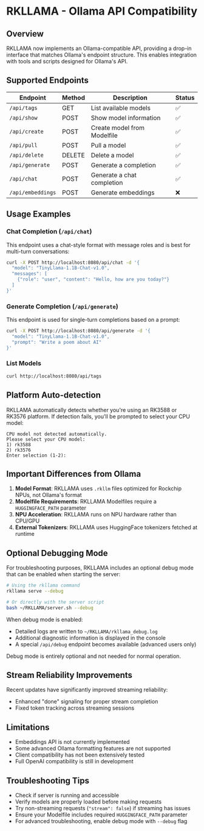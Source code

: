 # RKLLAMA - Ollama API Compatibility

## Overview

RKLLAMA now implements an Ollama-compatible API, providing a drop-in interface that matches Ollama's endpoint structure. This enables integration with tools and scripts designed for Ollama's API.

## Supported Endpoints

| Endpoint | Method | Description | Status |
|----------|--------|-------------|--------|
| `/api/tags` | GET | List available models | ✅ |
| `/api/show` | POST | Show model information | ✅ |
| `/api/create` | POST | Create model from Modelfile | ✅ |
| `/api/pull` | POST | Pull a model | ✅ |
| `/api/delete` | DELETE | Delete a model | ✅ |
| `/api/generate` | POST | Generate a completion | ✅ |
| `/api/chat` | POST | Generate a chat completion | ✅ |
| `/api/embeddings` | POST | Generate embeddings | ❌ |

## Usage Examples

### Chat Completion (`/api/chat`)

This endpoint uses a chat-style format with message roles and is best for multi-turn conversations:

```bash
curl -X POST http://localhost:8080/api/chat -d '{
  "model": "TinyLlama-1.1B-Chat-v1.0",
  "messages": [
    {"role": "user", "content": "Hello, how are you today?"}
  ]
}'
```

### Generate Completion (`/api/generate`)

This endpoint is used for single-turn completions based on a prompt:

```bash
curl -X POST http://localhost:8080/api/generate -d '{
  "model": "TinyLlama-1.1B-Chat-v1.0",
  "prompt": "Write a poem about AI"
}'
```

### List Models

```bash
curl http://localhost:8080/api/tags
```

## Platform Auto-detection

RKLLAMA automatically detects whether you're using an RK3588 or RK3576 platform. If detection fails, you'll be prompted to select your CPU model:

```
CPU model not detected automatically.
Please select your CPU model:
1) rk3588
2) rk3576
Enter selection (1-2):
```

## Important Differences from Ollama

1. **Model Format**: RKLLAMA uses `.rkllm` files optimized for Rockchip NPUs, not Ollama's format
2. **Modelfile Requirements**: RKLLAMA Modelfiles require a `HUGGINGFACE_PATH` parameter
3. **NPU Acceleration**: RKLLAMA runs on NPU hardware rather than CPU/GPU
4. **External Tokenizers**: RKLLAMA uses HuggingFace tokenizers fetched at runtime

## Optional Debugging Mode

For troubleshooting purposes, RKLLAMA includes an optional debug mode that can be enabled when starting the server:

```bash
# Using the rkllama command
rkllama serve --debug

# Or directly with the server script
bash ~/RKLLAMA/server.sh --debug
```

When debug mode is enabled:
- Detailed logs are written to `~/RKLLAMA/rkllama_debug.log`
- Additional diagnostic information is displayed in the console
- A special `/api/debug` endpoint becomes available (advanced users only)

Debug mode is entirely optional and not needed for normal operation.

## Stream Reliability Improvements

Recent updates have significantly improved streaming reliability:
- Enhanced "done" signaling for proper stream completion
- Fixed token tracking across streaming sessions

## Limitations

- Embeddings API is not currently implemented
- Some advanced Ollama formatting features are not supported
- Client compatibility has not been extensively tested
- Full OpenAI compatibility is still in development

## Troubleshooting Tips

- Check if server is running and accessible
- Verify models are properly loaded before making requests
- Try non-streaming requests (`"stream": false`) if streaming has issues
- Ensure your Modelfile includes required `HUGGINGFACE_PATH` parameter
- For advanced troubleshooting, enable debug mode with `--debug` flag
